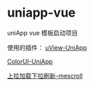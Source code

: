 # uniapp-vue
uniApp vue 模板启动项目

使用的插件：
[uView-UniApp](https://uviewui.com/components/intro.html)

[ColorUI-UniApp](https://ext.dcloud.net.cn/plugin?id=239)

[上拉加载下拉刷新-mescroll](http://www.mescroll.com/uni.html?v=20200315)


